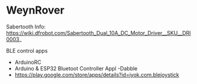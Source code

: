 # WeynRover


Sabertooth Info: https://wiki.dfrobot.com/Sabertooth_Dual_10A_DC_Motor_Driver__SKU__DRI0003_


BLE control apps
- ArduinoRC
- Arduino & ESP32 Bluetoot Controller Appl -Dabble
- https://play.google.com/store/apps/details?id=iyok.com.blejoystick
